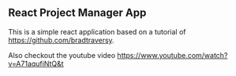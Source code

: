 ## React Project Manager App

This is a simple react application based on a tutorial of https://github.com/bradtraversy.

Also checkout the youtube video https://www.youtube.com/watch?v=A71aqufiNtQ&t
